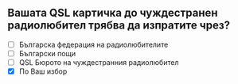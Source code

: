## Вашата QSL картичка до чуждестранен радиолюбител трябва да изпратите чрез?

<!-- Верният отговор е отбелязан с [X] -->

- [ ] Българска федерация на радиолюбителите
- [ ] Български пощи
- [ ] QSL Бюрото на чуждестранния радиолюбител
- [X] По Ваш избор
